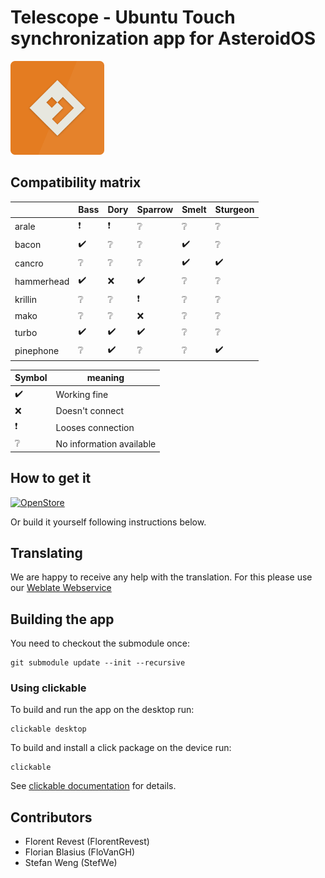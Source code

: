 # Telescope - Ubuntu Touch synchronization app for AsteroidOS

<img src="assets/icon.png" width="150" />

## Compatibility matrix

|               | Bass | Dory | Sparrow | Smelt | Sturgeon |
| ------------- | ---- | ---- | ------- | ----- | -------- |
| arale         | ❗     | ❗    | ❔       | ❔     | ❔        |
| bacon         | ✔️    | ❔    | ❔       | ✔️    | ❔        |
| cancro        | ❔    | ❔    | ❔       | ✔️    | ✔️        |
| hammerhead    | ✔️    | ❌    | ✔️      | ❔     | ❔        |
| krillin       | ❔    | ❔    | ❗       | ❔     | ❔        |
| mako          | ❔    | ❔    | ❌       | ❔     | ❔        |
| turbo         | ✔️    | ✔️    | ✔️       | ❔     | ❔        |
| pinephone     | ❔    | ✔️    | ❔       | ❔     | ✔️        |


| Symbol | meaning                  |
| ------ | ------------------------ |
|  ✔️     | Working fine             |
|  ❌     | Doesn't connect          |
|  ❗     | Looses connection        |
|  ❔     | No information available |

## How to get it

[![OpenStore](https://open-store.io/badges/en_US.png)](https://open-store.io/app/telescope.asteroidos)

Or build it yourself following instructions below.

## Translating

We are happy to receive any help with the translation. For this please use our [Weblate Webservice](https://hosted.weblate.org/projects/asteroidos/telescope/)

## Building the app

You need to checkout the submodule once:

    git submodule update --init --recursive

### Using clickable
To build and run the app on the desktop run:

```
clickable desktop
```
To build and install a click package on the device run:

```
clickable
```

See [clickable documentation](http://clickable.bhdouglass.com/en/latest/) for details.


## Contributors

- Florent Revest (FlorentRevest)
- Florian Blasius (FloVanGH)
- Stefan Weng (StefWe)

